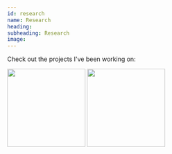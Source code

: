 ```yaml
---
id: research
name: Research
heading: 
subheading: Research
image: 
---
```


<!-- [![](images/AAS_229.png)](https://zenodo.org/record/1116626) [![](images/AAS_231.png)](https://zenodo.org/record/1146909) -->

Check out the projects I've been working on:	
<p float="left">
  <a href="images/AAS_229.pdf"><img src="images/AAS_229.png" height="180" /></a>
  <a href="images/AAS_231.pdf"><img src="images/AAS_231.png" height="180" /></a>
</p>